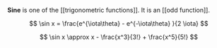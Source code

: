 **Sine** is one of the [[trigonometric functions]]. It is an [[odd function]].

$$
\sin x = \frac{e^{\iota\theta} - e^{-\iota\theta} }{2 \iota}
$$

$$
\sin x \approx x - \frac{x^3}{3!} + \frac{x^5}{5!}
$$